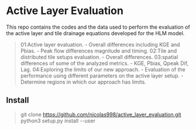 # Active Layer Evaluation



This repo contains the codes and the data used to perform the evaluation of the active layer and tile drainage equations developed for the HLM model. 
> 01:Active layer evaluation.    - Overall differences including KGE and Pbias.
    - Peak flow differences magnitude and timing. 
> 02:Tile and distributed tile setups evaluation.    - Overall differences.
> 03:spatial differences of some of the analyzed metrics.    - KGE, Pbias, Qpeak Dif, Lag.
> 04:Exploring the limits of our new approach.    - Evaluation of the performance using different parameters on the active layer setup.
    - Determine regions in which our approach has limits.

## Install

> git clone https://github.com/nicolas998/active_layer_evaluation.git
> python3 setup.py install --user
